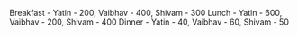 Breakfast - Yatin - 200, Vaibhav - 400, Shivam - 300
Lunch - Yatin - 600, Vaibhav - 200, Shivam - 400
Dinner - Yatin - 40, Vaibhav - 60, Shivam - 50
